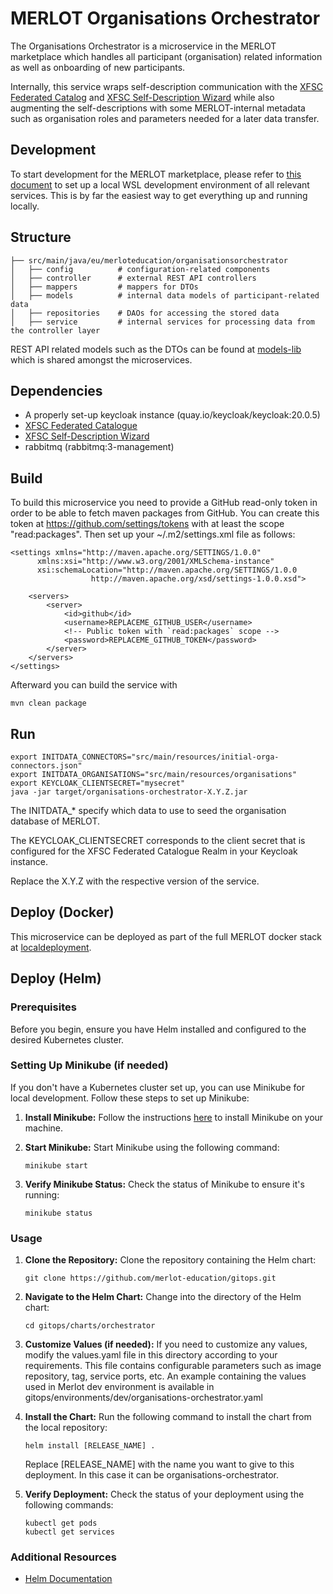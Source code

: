# MERLOT Organisations Orchestrator
The Organisations Orchestrator is a microservice in the MERLOT marketplace
which handles all participant (organisation) related information as well as
onboarding of new participants.

Internally, this service wraps self-description communication with the [XFSC Federated Catalog](https://gitlab.eclipse.org/eclipse/xfsc/cat/fc-service/-/tree/1.0.1?ref_type=tags) and [XFSC Self-Description Wizard](https://gitlab.eclipse.org/eclipse/xfsc/self-description-tooling/sd-creation-wizard-api)
while also augmenting the self-descriptions with some MERLOT-internal metadata such as organisation roles and
parameters needed for a later data transfer.

## Development

To start development for the MERLOT marketplace, please refer to [this document](https://github.com/merlot-education/.github/blob/main/Docs/DevEnv.md)
to set up a local WSL development environment of all relevant services.
This is by far the easiest way to get everything up and running locally.

## Structure

```
├── src/main/java/eu/merloteducation/organisationsorchestrator
│   ├── config          # configuration-related components
│   ├── controller      # external REST API controllers
│   ├── mappers         # mappers for DTOs
│   ├── models          # internal data models of participant-related data
│   ├── repositories    # DAOs for accessing the stored data
│   ├── service         # internal services for processing data from the controller layer
```

REST API related models such as the DTOs can be found at [models-lib](https://github.com/merlot-education/models-lib/tree/main)
which is shared amongst the microservices.

## Dependencies
- A properly set-up keycloak instance (quay.io/keycloak/keycloak:20.0.5)
- [XFSC Federated Catalogue](https://gitlab.eclipse.org/eclipse/xfsc/cat/fc-service/-/tree/1.0.1?ref_type=tags)
- [XFSC Self-Description Wizard](https://gitlab.eclipse.org/eclipse/xfsc/self-description-tooling/sd-creation-wizard-api)
- rabbitmq (rabbitmq:3-management)

## Build

To build this microservice you need to provide a GitHub read-only token in order to be able to fetch maven packages from 
GitHub. You can create this token at https://github.com/settings/tokens with at least the scope "read:packages".
Then set up your ~/.m2/settings.xml file as follows:

    <settings xmlns="http://maven.apache.org/SETTINGS/1.0.0"
          xmlns:xsi="http://www.w3.org/2001/XMLSchema-instance"
          xsi:schemaLocation="http://maven.apache.org/SETTINGS/1.0.0
                      http://maven.apache.org/xsd/settings-1.0.0.xsd">

        <servers>
            <server>
                <id>github</id>
                <username>REPLACEME_GITHUB_USER</username>
                <!-- Public token with `read:packages` scope -->
                <password>REPLACEME_GITHUB_TOKEN</password>
            </server>
        </servers>
    </settings>

Afterward you can build the service with

    mvn clean package

## Run

    export INITDATA_CONNECTORS="src/main/resources/initial-orga-connectors.json"
    export INITDATA_ORGANISATIONS="src/main/resources/organisations"
    export KEYCLOAK_CLIENTSECRET="mysecret"
    java -jar target/organisations-orchestrator-X.Y.Z.jar

The INITDATA_* specify which data to use to seed the organisation database of MERLOT.

The KEYCLOAK_CLIENTSECRET corresponds to the client secret that is configured for the XFSC Federated Catalogue Realm in your Keycloak instance.

Replace the X.Y.Z with the respective version of the service.

## Deploy (Docker)

This microservice can be deployed as part of the full MERLOT docker stack at
[localdeployment](https://github.com/merlot-education/localdeployment).

## Deploy (Helm)
### Prerequisites
Before you begin, ensure you have Helm installed and configured to the desired Kubernetes cluster.

### Setting Up Minikube (if needed)
If you don't have a Kubernetes cluster set up, you can use Minikube for local development. Follow these steps to set up Minikube:

1. **Install Minikube:**
   Follow the instructions [here](https://minikube.sigs.k8s.io/docs/start/) to install Minikube on your machine.

2. **Start Minikube:**
   Start Minikube using the following command:
   ```
   minikube start
   ```
3. **Verify Minikube Status:**
   Check the status of Minikube to ensure it's running:   
   ```
   minikube status
   ```

### Usage
1. **Clone the Repository:**
   Clone the repository containing the Helm chart:
   ```
   git clone https://github.com/merlot-education/gitops.git
   ```

2. **Navigate to the Helm Chart:**
   Change into the directory of the Helm chart:
   ```
   cd gitops/charts/orchestrator
   ```

3. **Customize Values (if needed):**
   If you need to customize any values, modify the values.yaml file in this directory according to your requirements. This file contains configurable parameters such as image repository, tag, service ports, etc. An example containing the values used in Merlot dev environment is available in gitops/environments/dev/organisations-orchestrator.yaml

4. **Install the Chart:**
   Run the following command to install the chart from the local repository:
   ```
   helm install [RELEASE_NAME] .
   ```
   Replace [RELEASE_NAME] with the name you want to give to this deployment. In this case it can be organisations-orchestrator.

5. **Verify Deployment:**
   Check the status of your deployment using the following commands:
   ```
   kubectl get pods
   kubectl get services
   ```

### Additional Resources 
- [Helm Documentation](https://helm.sh/docs/)
